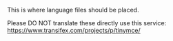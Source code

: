 This is where language files should be placed.

Please DO NOT translate these directly use this service: https://www.transifex.com/projects/p/tinymce/